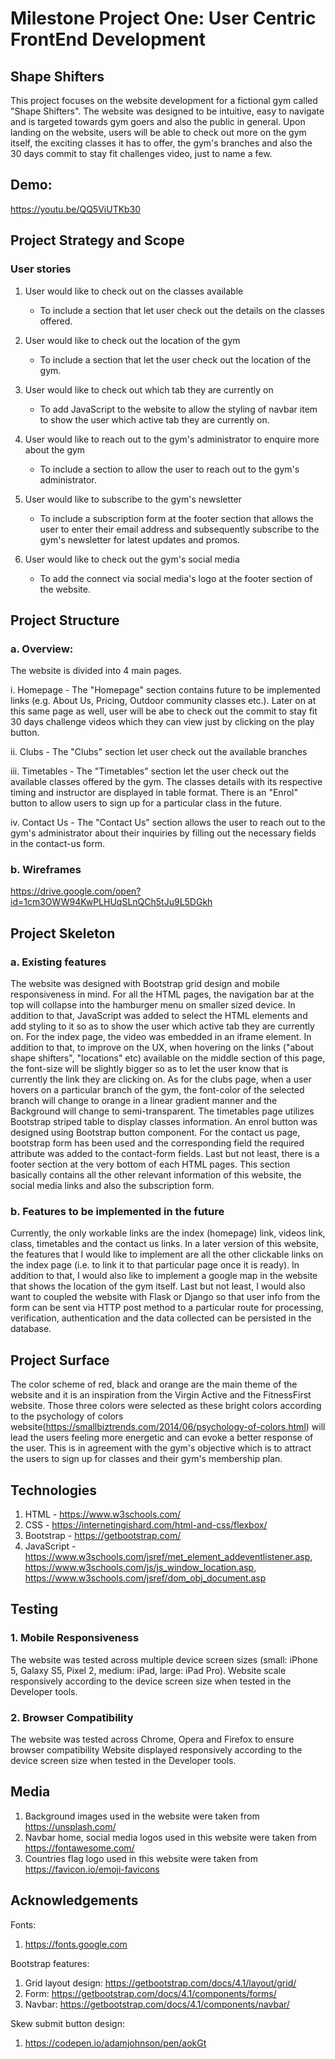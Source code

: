 # Milestone Project One:  User Centric FrontEnd Development

## Shape Shifters 

This project focuses on the website development for a fictional gym called "Shape Shifters".
The website was designed to be intuitive, easy to navigate and is targeted towards gym goers and also the public in general.
Upon landing on the website, users will be able to check out more on the gym itself, the exciting classes it has to offer, 
the gym's branches and also the 30 days commit to stay fit challenges video, just to name a few.

## Demo: 
https://youtu.be/QQ5ViUTKb30

## Project Strategy and Scope
### User stories
1. User would like to check out on the classes available
   - To include a section that let user check out the details on the classes offered.

2. User would like to check out the location of the gym 
   - To include a section that let the user check out the location of the gym.

3. User would like to check out which tab they are currently on
    - To add JavaScript to the website to allow the styling of navbar item to show the user 
      which active tab they are currently on.

4. User would like to reach out to the gym's administrator to enquire more about the gym 
    - To include a section to allow the user to reach out to the gym's administrator. 

5. User would like to subscribe to the gym's newsletter
   - To include a subscription form at the footer section that allows the user to enter their email
     address and subsequently subscribe to the gym's newsletter for latest updates and promos.

6. User would like to check out the gym's social media  
   - To add the connect via social media's logo at the footer section of the website.

## Project Structure
### a. Overview:
The website is divided into 4 main pages.

i. Homepage - The "Homepage" section contains future to be implemented links (e.g. About Us, Pricing, Outdoor community classes etc.).
              Later on at this same page as well, user will be abe to check out the commit to stay fit 30 days challenge videos
              which they can view just by clicking on the play button.

ii. Clubs - The "Clubs" section let user check out the available branches

iii. Timetables - The "Timetables" section let the user check out the available classes offered by the gym.
                 The classes details with its respective timing and instructor are displayed in table format.
                 There is an "Enrol" button to allow users to sign up for a particular class in the future.

iv. Contact Us - The "Contact Us" section allows the user to reach out to the gym's administrator about their
                 inquiries by filling out the necessary fields in the contact-us form.

### b. Wireframes
https://drive.google.com/open?id=1cm3OWW94KwPLHUqSLnQCh5tJu9L5DGkh

## Project Skeleton
### a. Existing features
The website was designed with Bootstrap grid design and mobile responsiveness in mind. 
For all the HTML pages, the navigation bar at the top will collapse into the hamburger menu on smaller sized device. 
In addition to that, JavaScript was added to select the HTML elements and add styling to it so as to show the user which 
active tab they are currently on. For the index page, the video was embedded in an iframe element. In addition to that, 
to improve on the UX, when hovering on the links ("about shape shifters", "locations" etc) available on the middle 
section of this page, the font-size will be slightly bigger so as to let the user know that is currently the link 
they are clicking on. As for the clubs page, when a user hovers on a particular branch of the gym,
the font-color of the selected branch will change to orange in a linear gradient manner and the Background
will change to semi-transparent. The timetables page utilizes Bootstrap striped table to display classes information.
An enrol button was designed using Bootstrap button component. For the contact us page, bootstrap form has been used
and the corresponding field the required attribute was added to the contact-form fields.
Last but not least, there is a footer section at the very bottom of each HTML pages. This section
basically contains all the other relevant information of this website, the social media links and
also the subscription form.

### b. Features to be implemented in the future
Currently, the only workable links are the index (homepage) link, videos link, class, timetables
and the contact us links. In a later version of this website, the features that I would like to 
implement are all the other clickable links on the index page (i.e. to link it to that particular page
once it is ready). In addition to that, I would also like to implement a google map in the website that
shows the location of the gym itself. Last but not least, I would also want to coupled the website with 
Flask or Django so that user info from the form can be sent via HTTP post method to a particular route for processing,
verification, authentication and the data collected can be persisted in the database. 

## Project Surface
The color scheme of red, black and orange are the main theme of the website and it is an 
inspiration from the Virgin Active and the FitnessFirst website. Those three colors were
selected as these bright colors according to the psychology of colors website(https://smallbiztrends.com/2014/06/psychology-of-colors.html) will lead the users feeling more energetic and can evoke a better response of the user.
This is in agreement with the gym's objective which is to attract the users to sign up
for classes and their gym's membership plan.

## Technologies
1. HTML - https://www.w3schools.com/
2. CSS - https://internetingishard.com/html-and-css/flexbox/
3. Bootstrap - https://getbootstrap.com/
4. JavaScript - https://www.w3schools.com/jsref/met_element_addeventlistener.asp, https://www.w3schools.com/js/js_window_location.asp,
                https://www.w3schools.com/jsref/dom_obj_document.asp

## Testing
### 1. Mobile Responsiveness
The website was tested across multiple device screen sizes (small: iPhone 5, Galaxy S5, Pixel 2, medium: iPad, large: iPad Pro). Website scale responsively according to the device screen size when tested in the Developer tools.

### 2. Browser Compatibility
The website was tested across Chrome, Opera and Firefox to ensure browser compatibility
Website displayed responsively according to the device screen size when tested in the Developer tools.

## Media
1. Background images used in the website were taken from https://unsplash.com/
2. Navbar home, social media logos used in this website were taken from https://fontawesome.com/
3. Countries flag logo used in this website were taken from https://favicon.io/emoji-favicons 

## Acknowledgements

Fonts: 
1. https://fonts.google.com

Bootstrap features:
1. Grid layout design: https://getbootstrap.com/docs/4.1/layout/grid/ 
2. Form: https://getbootstrap.com/docs/4.1/components/forms/
3. Navbar: https://getbootstrap.com/docs/4.1/components/navbar/

Skew submit button design: 
1. https://codepen.io/adamjohnson/pen/aokGt


